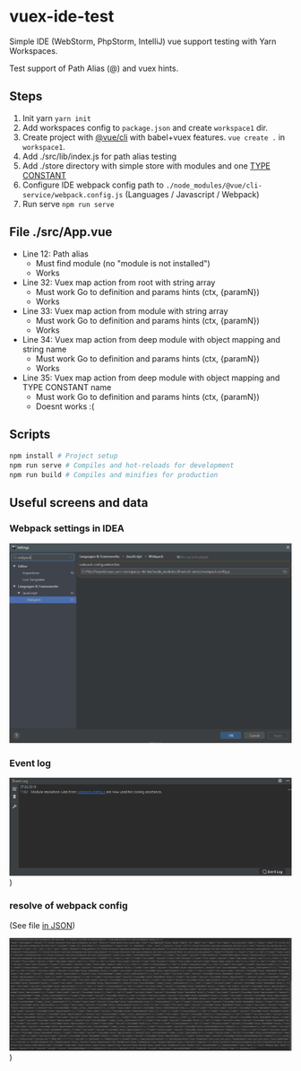 # vuex-ide-test

Simple IDE (WebStorm, PhpStorm, IntelliJ) vue support testing with Yarn Workspaces.

Test support of Path Alias (@) and vuex hints.

## Steps

1. Init yarn `yarn init`
2. Add workspaces config to `package.json` and create `workspace1` dir.
3. Create project with [@vue/cli](https://cli.vuejs.org/) with babel+vuex features. `vue create .` in `workspace1`. 
4. Add ./src/lib/index.js for path alias testing
5. Add ./store directory with simple store with modules and one [TYPE CONSTANT](https://vuex.vuejs.org/guide/mutations.html#using-constants-for-mutation-types)
6. Configure IDE webpack config path to `./node_modules/@vue/cli-service/webpack.config.js` (Languages / Javascript / Webpack)
7. Run serve `npm run serve`

## File ./src/App.vue

* Line 12: Path alias
    * Must find module (no "module is not installed")
    * Works
* Line 32: Vuex map action from root with string array 
    * Must work Go to definition and params hints (ctx, {paramN})
    * Works
* Line 33: Vuex map action from module with string array
    * Must work Go to definition and params hints (ctx, {paramN})
    * Works
* Line 34: Vuex map action from deep module with object mapping and string name
    * Must work Go to definition and params hints (ctx, {paramN})
    * Works
* Line 35: Vuex map action from deep module with object mapping and TYPE CONSTANT name
    * Must work Go to definition and params hints (ctx, {paramN})
    * Doesnt works :(

## Scripts

```bash
npm install # Project setup
npm run serve # Compiles and hot-reloads for development
npm run build # Compiles and minifies for production
```


## Useful screens and data

### Webpack settings in IDEA

![Webpack Settings](./screens/screenshot1.png)

### Event log

![Event Log](./screens/screenshot2.png)) 

### resolve of webpack config

(See file [in JSON](./screens/screenshot3.json))

![Webpack Settings](./screens/screenshot3.png))


